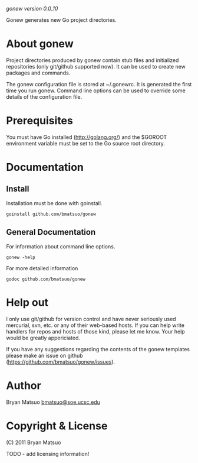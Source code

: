 *gonew version 0.0_10*

Gonew generates new Go project directories.

About gonew
===========

Project directories produced by gonew contain stub files and initialized
repositories (only git/github supported now). It can be used to create new
packages and commands.

The gonew configuration file is stored at ~/.gonewrc. It is generated the
first time you run gonew. Command line options can be used to override
some details of the configuration file.

Prerequisites
=============

You must have Go installed (http://golang.org/) and the $GOROOT
environment variable must be set to the Go source root directory.

Documentation
=============
Install
-------

Installation must be done with goinstall.

    goinstall github.com/bmatsuo/gonew

General Documentation
---------------------

For information about command line options.

    gonew -help

For more detailed information

    godoc github.com/bmatsuo/gonew

Help out
========

I only use git/github for version control and have never seriously used
mercurial, svn, etc. or any of their web-based hosts. If you can help
write handlers for repos and hosts of those kind, please let me know.
Your help would be greatly appericiated.

If you have any suggestions regarding the contents of the gonew templates
please make an issue on github (https://github.com/bmatsuo/gonew/issues).

Author
======

Bryan Matsuo <bmatsuo@soe.ucsc.edu>

Copyright & License
===================

(C) 2011 Bryan Matsuo 

TODO - add licensing information!
